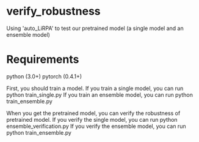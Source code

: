 # verify_robustness
Using 'auto_LiRPA' to test our pretrained model (a single model and an ensemble model)

# Requirements
python (3.0+)
pytorch (0.4.1+)

First, you should train a model.
If you train a single model, you can run python train_single.py
If you train an ensemble model, you can run python train_ensemble.py

When you get the pretrained model, you can verify the robustness of pretrained model.
If you verify the single model, you can run python ensemble_verification.py
If you verify the ensemble model, you can run python train_ensemble.py
